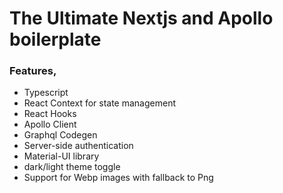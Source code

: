 # The Ultimate Nextjs and Apollo boilerplate

### Features,

- Typescript
- React Context for state management
- React Hooks
- Apollo Client
- Graphql Codegen
- Server-side authentication
- Material-UI library
- dark/light theme toggle
- Support for Webp images with fallback to Png
